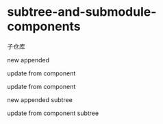 # subtree-and-submodule-components
子仓库

new appended

 update from component

 update from component

new appended subtree

 update from component subtree
